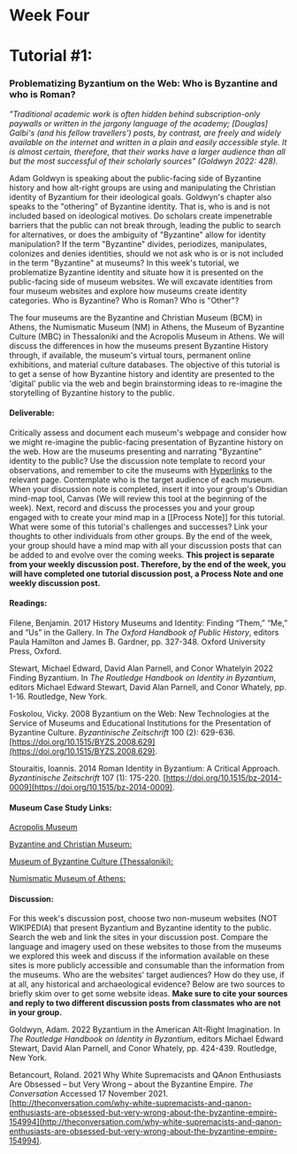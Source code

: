 # Week Four
# Tutorial #1:

### Problematizing Byzantium on the Web: Who is Byzantine and who is Roman?

*"Traditional academic work is often hidden behind subscription-only paywalls or written in the jargony language of the academy; [Douglas] Galbi's (and his fellow travellers’) posts, by contrast, are freely and widely available on the internet and written in a plain and easily accessible style. It is almost certain, therefore, that their works have a larger audience than all but the most successful of their scholarly sources" (Goldwyn 2022: 428).*

Adam Goldwyn is speaking about the public-facing side of Byzantine history and how alt-right groups are using and manipulating the Christian identity of Byzantium for their ideological goals. Goldwyn's chapter also speaks to the "othering" of Byzantine identity. That is, who is and is not included based on ideological motives. Do scholars create impenetrable barriers that the public can not break through, leading the public to search for alternatives, or does the ambiguity of "Byzantine" allow for identity manipulation? If the term "Byzantine" divides, periodizes, manipulates, colonizes and denies identities, should we not ask who is or is not included in the term "Byzantine" at museums? In this week's tutorial, we problematize Byzantine identity and situate how it is presented on the public-facing side of museum websites. We will excavate identities from four museum websites and explore how museums create identity categories. Who is Byzantine? Who is Roman? Who is "Other"? 

The four museums are the Byzantine and Christian Museum (BCM) in Athens, the Numismatic Museum (NM) in Athens, the Museum of Byzantine Culture (MBC) in Thessaloniki and the Acropolis Museum in Athens. We will discuss the differences in how the museums present Byzantine History through, if available, the museum's virtual tours, permanent online exhibitions, and material culture databases.  The objective of this tutorial is to get a sense of how Byzantine history and identity are presented to the 'digital' public via the web and begin brainstorming ideas to re-imagine the storytelling of Byzantine history to the public. 

#### Deliverable:
Critically assess and document each museum's webpage and consider how we might re-imagine the public-facing presentation of Byzantine history on the web. How are the museums presenting and narrating "Byzantine" identity to the public? Use the discussion note template to record your observations, and remember to cite the museums with [Hyperlinks](https://www.byzantinemuseum.gr/en/) to the relevant page. Contemplate who is the target audience of each museum. When your discussion note is completed, insert it into your group's Obsidian mind-map tool, Canvas (We will review this tool at the beginning of the week). Next, record and discuss the processes you and your group engaged with to create your mind map in a [[Process Note]] for this tutorial. What were some of this tutorial's challenges and successes? Link your thoughts to other individuals from other groups. By the end of the week, your group should have a mind map with all your discussion posts that can be added to and evolve over the coming weeks. **This project is separate from your weekly discussion post. Therefore, by the end of the week, you will have completed one tutorial discussion post, a Process Note and one weekly discussion post.**

#### Readings:

Filene, Benjamin. 2017   History Museums and Identity: Finding “Them,” “Me,” and “Us” in the Gallery. In _The Oxford Handbook of Public History_, editors Paula Hamilton and James B. Gardner, pp. 327-348. Oxford University Press, Oxford.  

Stewart, Michael Edward, David Alan Parnell, and Conor Whatelyin 2022    Finding Byzantium. In *The Routledge Handbook on Identity in Byzantium*, editors Michael Edward Stewart, David Alan Parnell, and Conor Whately, pp. 1-16.  Routledge, New York. 

Foskolou, Vicky. 2008   Byzantium on the Web: New Technologies at the Service of Museums and Educational Institutions for the Presentation of Byzantine Culture. _Byzantinische Zeitschrift_ 100 (2): 629-636. [https://doi.org/10.1515/BYZS.2008.629](https://doi.org/10.1515/BYZS.2008.629).

Stouraitis, Ioannis. 2014   Roman Identity in Byzantium: A Critical Approach. _Byzantinische Zeitschrift_ 107 (1): 175-220. [https://doi.org/10.1515/bz-2014-0009](https://doi.org/10.1515/bz-2014-0009).

#### Museum Case Study Links:
[Acropolis Museum](https://www.theacropolismuseum.gr/en/)

[Byzantine and Christian Museum:](https://www.byzantinemuseum.gr/en/)

[Museum of Byzantine Culture (Thessaloniki):](https://mbp.gr/en)

[Numismatic Museum of Athens:](https://www.nummus.gr/en/)

#### Discussion:
For this week's discussion post, choose two non-museum websites (NOT WIKIPEDIA) that present Byzantium and Byzantine identity to the public. Search the web and link the sites in your discussion post. Compare the language and imagery used on these websites to those from the museums we explored this week and discuss if the information available on these sites is more publicly accessible and consumable than the information from the museums. Who are the websites' target audiences?  How do they use, if at all, any historical and archaeological evidence? Below are two sources to briefly skim over to get some website ideas.  **Make sure to cite your sources and reply to two different discussion posts from classmates who are not in your group.** 

Goldwyn, Adam. 2022   Byzantium in the American Alt-Right Imagination. In *The Routledge Handbook on Identity in Byzantium*, editors Michael Edward Stewart, David Alan Parnell, and Conor Whately, pp. 424-439.  Routledge, New York.

Betancourt, Roland. 2021   Why White Supremacists and QAnon Enthusiasts Are Obsessed – but Very Wrong – about the Byzantine Empire. *The Conversation* Accessed 17 November 2021. [http://theconversation.com/why-white-supremacists-and-qanon-enthusiasts-are-obsessed-but-very-wrong-about-the-byzantine-empire-154994](http://theconversation.com/why-white-supremacists-and-qanon-enthusiasts-are-obsessed-but-very-wrong-about-the-byzantine-empire-154994).

